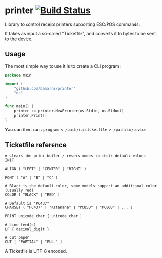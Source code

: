 # printer [![Build Status](https://travis-ci.org/bamarni/printer.svg?branch=master)](https://travis-ci.org/bamarni/printer)

Library to control receipt printers supporting ESC/POS commands.

It takes as input a so-called "Ticketfile", and converts it to bytes to be sent to the device.

## Usage

The most simple way to use it is to create a CLI program :

```go
package main

import (
	"github.com/bamarni/printer"
	"os"
)

func main() {
	printer := printer.NewPrinter(os.Stdin, os.Stdout)
	printer.Print()
}
```

You can then run : `program < /path/to/ticketfile > /path/to/device`

## Ticketfile reference

    # Clears the print buffer / resets modes to their default values
    INIT

    ALIGN ( "LEFT" | "CENTER" | "RIGHT" )

    FONT ( "A" | "B" | "C" )

    # Black is the default color, some models support an additional color (usually red)
    COLOR ( "BLACK" | "RED" )

    # Default is "PC437"
    CHARSET ( "PC437" | "Katakana" | "PC850" | "PC860" | ... )

    PRINT unicode_char { unicode_char }

    # Line feed(s)
    LF { decimal_digit }

    # Cut paper
    CUT [ "PARTIAL" | "FULL" ]

A Ticketfile is UTF-8 encoded.
